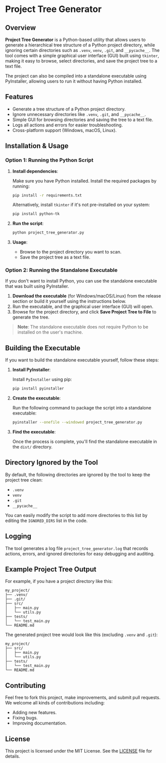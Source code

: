 
# Project Tree Generator

## Overview

**Project Tree Generator** is a Python-based utility that allows users to generate a hierarchical tree structure of a Python project directory, while ignoring certain directories such as `.venv`, `venv`, `.git`, and `__pycache__`. The tool comes with a simple graphical user interface (GUI) built using `tkinter`, making it easy to browse, select directories, and save the project tree to a text file.

The project can also be compiled into a standalone executable using PyInstaller, allowing users to run it without having Python installed.

## Features

- Generate a tree structure of a Python project directory.
- Ignore unnecessary directories like `.venv`, `.git`, and `__pycache__`.
- Simple GUI for browsing directories and saving the tree to a text file.
- Logs all actions and errors for easier troubleshooting.
- Cross-platform support (Windows, macOS, Linux).

## Installation & Usage

### Option 1: Running the Python Script

1. **Install dependencies**:
   
   Make sure you have Python installed. Install the required packages by running:

   ```bash
   pip install -r requirements.txt
   ```

   Alternatively, install `tkinter` if it's not pre-installed on your system:

   ```bash
   pip install python-tk
   ```

2. **Run the script**:

   ```bash
   python project_tree_generator.py
   ```

3. **Usage**:

   - Browse to the project directory you want to scan.
   - Save the project tree as a text file.

### Option 2: Running the Standalone Executable

If you don't want to install Python, you can use the standalone executable that was built using PyInstaller.

1. **Download the executable** (for Windows/macOS/Linux) from the release section or build it yourself using the instructions below.
2. Run the executable, and the graphical user interface (GUI) will open.
3. Browse for the project directory, and click **Save Project Tree to File** to generate the tree.

> **Note**: The standalone executable does not require Python to be installed on the user's machine.

## Building the Executable

If you want to build the standalone executable yourself, follow these steps:

1. **Install PyInstaller**:

   Install `PyInstaller` using pip:

   ```bash
   pip install pyinstaller
   ```

2. **Create the executable**:

   Run the following command to package the script into a standalone executable:

   ```bash
   pyinstaller --onefile --windowed project_tree_generator.py
   ```

3. **Find the executable**:

   Once the process is complete, you'll find the standalone executable in the `dist/` directory.

## Directory Ignored by the Tool

By default, the following directories are ignored by the tool to keep the project tree clean:

- `.venv`
- `venv`
- `.git`
- `__pycache__`

You can easily modify the script to add more directories to this list by editing the `IGNORED_DIRS` list in the code.

## Logging

The tool generates a log file `project_tree_generator.log` that records actions, errors, and ignored directories for easy debugging and auditing.

## Example Project Tree Output

For example, if you have a project directory like this:

```
my_project/
├── .venv/
├── .git/
├── src/
│   ├── main.py
│   └── utils.py
├── tests/
│   └── test_main.py
└── README.md
```

The generated project tree would look like this (excluding `.venv` and `.git`):

```
my_project/
├── src/
│   ├── main.py
│   └── utils.py
├── tests/
│   └── test_main.py
└── README.md
```

## Contributing

Feel free to fork this project, make improvements, and submit pull requests. We welcome all kinds of contributions including:
- Adding new features.
- Fixing bugs.
- Improving documentation.

## License

This project is licensed under the MIT License. See the [LICENSE](LICENSE) file for details.
